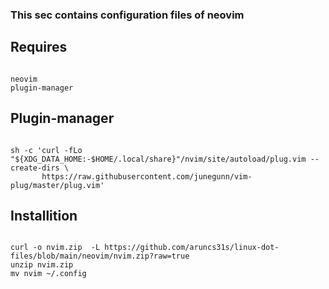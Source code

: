 ### This sec contains configuration files of neovim

## Requires 
```

neovim
plugin-manager

```

## Plugin-manager

```

sh -c 'curl -fLo "${XDG_DATA_HOME:-$HOME/.local/share}"/nvim/site/autoload/plug.vim --create-dirs \
       https://raw.githubusercontent.com/junegunn/vim-plug/master/plug.vim'

```


## Installition 

```

curl -o nvim.zip  -L https://github.com/aruncs31s/linux-dot-files/blob/main/neovim/nvim.zip?raw=true
unzip nvim.zip 
mv nvim ~/.config

```
